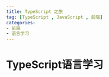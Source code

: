 ```yaml
---
title: TypeScript 之旅
tag: [TypeScript , JavaScript , 前端]
categories: 
- 前端
- 语言学习
---
```

# TypeScript语言学习
